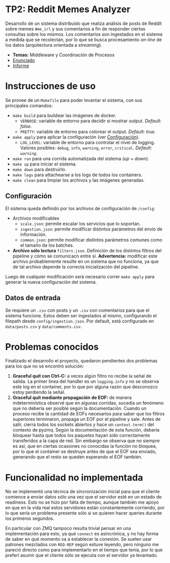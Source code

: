 # TP2: Reddit Memes Analyzer

Desarrollo de un sistema distribuido que realiza análisis de posts de Reddit sobre memes `#me_irl` y sus comentarios a fin de responder ciertas consultas sobre los mismos. Los comentarios son ingestados en el sistema a medida que se recolectan, por lo que se busca procesamiento _on-line_ de los datos (arquitectura orientada a _streaming_).

- **Temas:** Middleware y Coordinación de Procesos
- [Enunciado](./docs/Enunciado.pdf)
- [Informe](./docs/Informe.pdf)

# Instrucciones de uso

Se provee de un `Makefile` para poder levantar el sistema, con sus principales comandos:

- `make build` para buildear las imágenes de docker.
  - `VERBOSE`: variable de entorno para decidir si mostrar output. _Default: false._
  - `PRETTY`: variable de entorno para colorear el output. _Default: true._
- `make apply` para aplicar la configuración (ver [Configuración](#configuración)).
  - `LOG_LEVEL`: variable de entorno para controlar el nivel de logging. Valores posibles: `debug`, `info`, `warning`, `error`, `critical`. _Default: `warning`._
- `make run` para una corrida automatizada del sistema _(up + down)_.
- `make up` para iniciar el sistema.
- `make down` para destruirlo.
- `make logs` para attachearse a los logs de todos los containers.
- `make clean` para limpiar los archivos y las imágenes generadas.

## Configuración

El sistema queda definido por los archivos de configuración de `/config`:

- Archivos modificables
  - `scale.json`: permite escalar los servicios que lo soportan.
  - `ingestion.json`: permite modificar distintos parámetros del envío de información.
  - `common.json`: permite modificar distintos parámetros comunes como el tamaño de los batches.
- **Archivo sólo lectura** `filters.json`. Definición de los distintos filtros del pipeline y cómo se comunicacn entre sí. **Advertencia:** modificar este archivo probablemente resulte en un sistema que no funciona, ya que de tal archivo depende la correcta inicialización del pipeline.

Luego de cualquier modificación será necesario correr `make apply` para generar la nueva configuración del sistema.

## Datos de entrada

Se requiere un `.csv` con posts y un `.csv` con comentarios para que el sistema funcione. Estos deben ser ingestados al mismo, configurando el filepath desde `config/ingestion.json`. Por default, está configurado en `data/posts.csv` y `data/comments.csv`.

# Problemas conocidos

Finalizado el desarrollo el proyecto, quedaron pendientes dos problemas para los que no se encontró solución:

1. **Graceful quit con Ctrl-C:** a veces algún filtro no recibe la señal de salida. La primer linea del handler es un `logging.info` y no se observa este log en el container, por lo que por alguna razón que desconozco estoy perdiendo la señal.
2. **Graceful quit mediante propagación de EOF:** de manera indeterminística observé que en algunas corridas, sucedía un fenómeno que no debería ser posible según la documentación. Cuando un proceso recibe la cantidad de EOFs necesarios para saber que los filtros superiores terminaron, propaga un EOF por el pipeline y sale. Antes de salir, cierra todos los sockets abiertos y hace un `context.term()` del contexto de pyzmq. Según la documentación de esta función, debería bloquear hasta que todos los paquetes hayan sido correctamente transferidos a la capa de red. Sin embargo se observa que no siempre es así, que en ciertas ocasiones no conocidas la función no bloquea, por lo que el container se destruye antes de que el EOF sea enviado, generando que el resto se queden esperando el EOF también.

# Funcionalidad no implementada

No se implementó una técnica de sincronización inicial para que el cliente comience a enviar datos sólo una vez que el servidor esté en un estado de readiness. Esto no se hizo por falta de tiempo, aunque también me apoyo en que en la vida real estos servidores están constantemente corriendo, por lo que sería un problema presente sólo si se quieren hacer queries durante los primeros segundos.

En particular con ZMQ tampoco resulta trivial pensar en una implementación para esto, ya que `connect` es asincrónica, y no hay forma de saber en qué momento va a establecer la conexión. Se suelen usar patrones mezclados con `REQ-REP` según estuve leyendo, pero ninguno me pareció directo como para implementarlo en el tiempo que tenía, por lo que preferí asumir que el cliente sólo se ejecuta con el servidor ya levantado.
